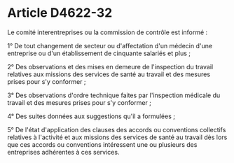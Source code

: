 # Article D4622-32

Le comité interentreprises ou la commission de contrôle est informé : 
  
   
1° De tout changement de secteur ou d'affectation d'un médecin d'une entreprise ou d'un établissement de cinquante salariés et plus ; 
  
   
2° Des observations et des mises en demeure de l'inspection du travail relatives aux missions des services de santé au travail et des mesures prises pour s'y conformer ; 
  
   
3° Des observations d'ordre technique faites par l'inspection médicale du travail et des mesures prises pour s'y conformer ; 
  
   
4° Des suites données aux suggestions qu'il a formulées ; 
  
   
5° De l'état d'application des clauses des accords ou conventions collectifs relatives à l'activité et aux missions des services de santé au travail dès lors que ces accords ou conventions intéressent une ou plusieurs des entreprises adhérentes à ces services.
